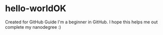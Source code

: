 # hello-worldOK
Created for GitHub Guide
I'm a beginner in GitHub. I hope this helps me out complete my nanodegree :)
